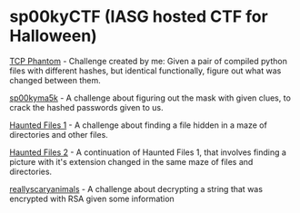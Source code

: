 # sp00kyCTF (IASG hosted CTF for Halloween)

[TCP Phantom](TCPPhantom/) - Challenge created by me: Given a pair of compiled python files with different hashes, but identical functionally, figure out what was changed between them.

[sp00kyma5k](sp00kyma5k/) - A challenge about figuring out the mask with given clues, to crack the hashed passwords given to us.

[Haunted Files 1](HauntedFiles1/index.md) - A challenge about finding a file hidden in a maze of directories and other files.

[Haunted Files 2](HauntedFiles2/index.md) - A continuation of Haunted Files 1, that involves finding a picture with it's extension changed in the same maze of files and directories.

[reallyscaryanimals](reallyscaryanimals/index.md) - A challenge about decrypting a string that was encrypted with RSA given some information
